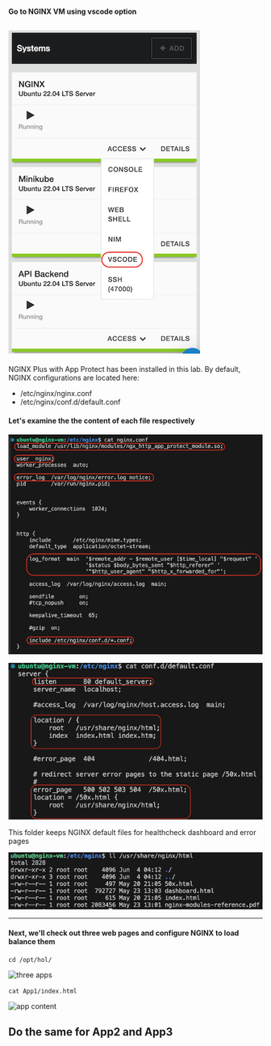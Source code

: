 #### Go to NGINX VM using vscode option

![vscode access](media/vscode_access.png)
---
NGINX Plus with App Protect has been installed in this lab. By default, NGINX configurations are located here:
- /etc/nginx/nginx.conf
- /etc/nginx/conf.d/default.conf

#### Let's examine the the content of each file respectively

![nginx conf](media/nginx_conf.png)

![default conf](media/default_conf.png)

This folder keeps NGINX default files for healthcheck dashboard and error pages

![usr share nginx html](media/usr_share_nginx_html.png)

---
#### Next, we'll check out three web pages and configure NGINX to load balance them
```cd /opt/hol/```

![three apps](media/three_apps.png)

```cat App1/index.html```

![app content](media/app_content.png)

Do the same for App2 and App3
---
